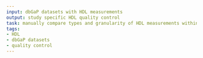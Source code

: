 ```yaml
---
input: dbGaP datasets with HDL measurements
output: study specific HDL quality control
task: manually compare types and granularity of HDL measurements within studies
tags:
- HDL
- dbGaP datasets
- quality control
---
```

